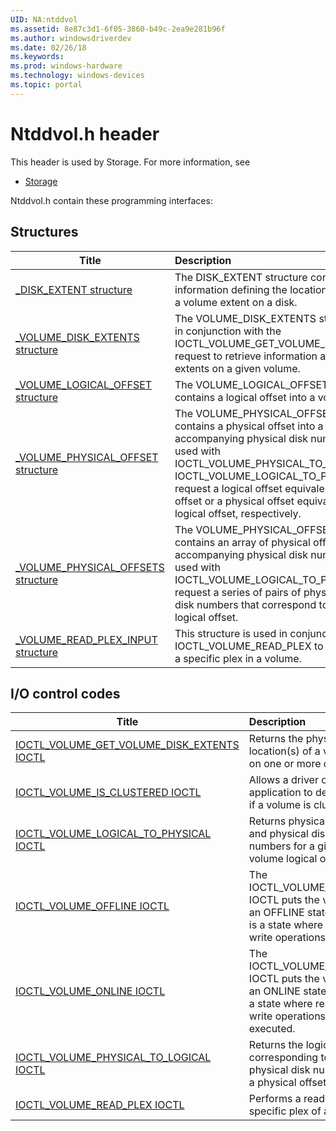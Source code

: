 ```yaml
---
UID: NA:ntddvol
ms.assetid: 8e87c3d1-6f05-3860-b49c-2ea9e281b96f
ms.author: windowsdriverdev
ms.date: 02/26/18
ms.keywords: 
ms.prod: windows-hardware
ms.technology: windows-devices
ms.topic: portal
---
```


# Ntddvol.h header



This header is used by Storage. For more information, see
- [Storage](../_storage/index.md)

Ntddvol.h contain these programming interfaces:


## Structures

| Title   | Description   |
| ---- |:---- |
| [_DISK_EXTENT structure](ns-ntddvol-_disk_extent.md) | The DISK_EXTENT structure contains information defining the location and length of a volume extent on a disk. |
| [_VOLUME_DISK_EXTENTS structure](ns-ntddvol-_volume_disk_extents.md) | The VOLUME_DISK_EXTENTS structure is used in conjunction with the IOCTL_VOLUME_GET_VOLUME_DISK_EXTENTS request to retrieve information about all the extents on a given volume. |
| [_VOLUME_LOGICAL_OFFSET structure](ns-ntddvol-_volume_logical_offset.md) | The VOLUME_LOGICAL_OFFSET structure contains a logical offset into a volume. |
| [_VOLUME_PHYSICAL_OFFSET structure](ns-ntddvol-_volume_physical_offset.md) | The VOLUME_PHYSICAL_OFFSET structure contains a physical offset into a volume and its accompanying physical disk number and is used with IOCTL_VOLUME_PHYSICAL_TO_LOGICAL and IOCTL_VOLUME_LOGICAL_TO_PHYSICAL to request a logical offset equivalent of a physical offset or a physical offset equivalent of a logical offset, respectively. |
| [_VOLUME_PHYSICAL_OFFSETS structure](ns-ntddvol-_volume_physical_offsets.md) | The VOLUME_PHYSICAL_OFFSETS structure contains an array of physical offsets and accompanying physical disk numbers and is used with IOCTL_VOLUME_LOGICAL_TO_PHYSICAL to request a series of pairs of physical offsets and disk numbers that correspond to a single logical offset. |
| [_VOLUME_READ_PLEX_INPUT structure](ns-ntddvol-_volume_read_plex_input.md) | This structure is used in conjunction with IOCTL_VOLUME_READ_PLEX to read data from a specific plex in a volume. |

## I/O control codes

| Title   | Description   |
| ---- |:---- |
| [IOCTL_VOLUME_GET_VOLUME_DISK_EXTENTS IOCTL](ni-ntddvol-ioctl_volume_get_volume_disk_extents.md) | Returns the physical location(s) of a volume on one or more disks. |
| [IOCTL_VOLUME_IS_CLUSTERED IOCTL](ni-ntddvol-ioctl_volume_is_clustered.md) | Allows a driver or application to determine if a volume is clustered. |
| [IOCTL_VOLUME_LOGICAL_TO_PHYSICAL IOCTL](ni-ntddvol-ioctl_volume_logical_to_physical.md) | Returns physical offsets and physical disk numbers for a given volume logical offset. |
| [IOCTL_VOLUME_OFFLINE IOCTL](ni-ntddvol-ioctl_volume_offline.md) | The IOCTL_VOLUME_OFFLINE IOCTL puts the volume in an OFFLINE state, which is a state where read and write operations will fail. |
| [IOCTL_VOLUME_ONLINE IOCTL](ni-ntddvol-ioctl_volume_online.md) | The IOCTL_VOLUME_ONLINE IOCTL puts the volume in an ONLINE state, which is a state where read and write operations will be executed. |
| [IOCTL_VOLUME_PHYSICAL_TO_LOGICAL IOCTL](ni-ntddvol-ioctl_volume_physical_to_logical.md) | Returns the logical offset corresponding to a physical disk number and a physical offset. |
| [IOCTL_VOLUME_READ_PLEX IOCTL](ni-ntddvol-ioctl_volume_read_plex.md) | Performs a read on a specific plex of a volume. |
